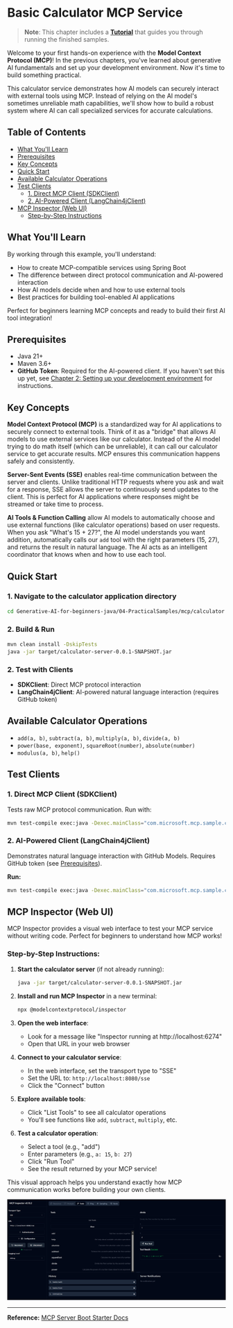 # Basic Calculator MCP Service

>**Note**: This chapter includes a [**Tutorial**](./TUTORIAL.md) that guides you through running the finished samples.

Welcome to your first hands-on experience with the **Model Context Protocol (MCP)**! In the previous chapters, you've learned about generative AI fundamentals and set up your development environment. Now it's time to build something practical.

This calculator service demonstrates how AI models can securely interact with external tools using MCP. Instead of relying on the AI model's sometimes unreliable math capabilities, we'll show how to build a robust system where AI can call specialized services for accurate calculations.

## Table of Contents

- [What You'll Learn](#what-youll-learn)
- [Prerequisites](#prerequisites)
- [Key Concepts](#key-concepts)
- [Quick Start](#quick-start)
- [Available Calculator Operations](#available-calculator-operations)
- [Test Clients](#test-clients)
  - [1. Direct MCP Client (SDKClient)](#1-direct-mcp-client-sdkclient)
  - [2. AI-Powered Client (LangChain4jClient)](#2-ai-powered-client-langchain4jclient)
- [MCP Inspector (Web UI)](#mcp-inspector-web-ui)
  - [Step-by-Step Instructions](#step-by-step-instructions)

## What You'll Learn

By working through this example, you'll understand:
- How to create MCP-compatible services using Spring Boot
- The difference between direct protocol communication and AI-powered interaction
- How AI models decide when and how to use external tools
- Best practices for building tool-enabled AI applications

Perfect for beginners learning MCP concepts and ready to build their first AI tool integration!

## Prerequisites

- Java 21+
- Maven 3.6+
- **GitHub Token**: Required for the AI-powered client. If you haven't set this up yet, see [Chapter 2: Setting up your development environment](../../../02-SetupDevEnvironment/README.md) for instructions.

## Key Concepts

**Model Context Protocol (MCP)** is a standardized way for AI applications to securely connect to external tools. Think of it as a "bridge" that allows AI models to use external services like our calculator. Instead of the AI model trying to do math itself (which can be unreliable), it can call our calculator service to get accurate results. MCP ensures this communication happens safely and consistently.

**Server-Sent Events (SSE)** enables real-time communication between the server and clients. Unlike traditional HTTP requests where you ask and wait for a response, SSE allows the server to continuously send updates to the client. This is perfect for AI applications where responses might be streamed or take time to process.

**AI Tools & Function Calling** allow AI models to automatically choose and use external functions (like calculator operations) based on user requests. When you ask "What's 15 + 27?", the AI model understands you want addition, automatically calls our `add` tool with the right parameters (15, 27), and returns the result in natural language. The AI acts as an intelligent coordinator that knows when and how to use each tool.

## Quick Start

### 1. Navigate to the calculator application directory
```bash
cd Generative-AI-for-beginners-java/04-PracticalSamples/mcp/calculator
```

### 2. Build & Run
```bash
mvn clean install -DskipTests
java -jar target/calculator-server-0.0.1-SNAPSHOT.jar
```

### 2. Test with Clients
- **SDKClient**: Direct MCP protocol interaction
- **LangChain4jClient**: AI-powered natural language interaction (requires GitHub token)

## Available Calculator Operations

- `add(a, b)`, `subtract(a, b)`, `multiply(a, b)`, `divide(a, b)`
- `power(base, exponent)`, `squareRoot(number)`, `absolute(number)`
- `modulus(a, b)`, `help()`

## Test Clients

### 1. Direct MCP Client (SDKClient)
Tests raw MCP protocol communication. Run with:
```bash
mvn test-compile exec:java -Dexec.mainClass="com.microsoft.mcp.sample.client.SDKClient" -Dexec.classpathScope=test
```

### 2. AI-Powered Client (LangChain4jClient)
Demonstrates natural language interaction with GitHub Models. Requires GitHub token (see [Prerequisites](#prerequisites)).

**Run:**
```bash
mvn test-compile exec:java -Dexec.mainClass="com.microsoft.mcp.sample.client.LangChain4jClient" -Dexec.classpathScope=test
```

## MCP Inspector (Web UI)

MCP Inspector provides a visual web interface to test your MCP service without writing code. Perfect for beginners to understand how MCP works!

### Step-by-Step Instructions:

1. **Start the calculator server** (if not already running):
   ```bash
   java -jar target/calculator-server-0.0.1-SNAPSHOT.jar
   ```

2. **Install and run MCP Inspector** in a new terminal:
   ```bash
   npx @modelcontextprotocol/inspector
   ```

3. **Open the web interface**:
   - Look for a message like "Inspector running at http://localhost:6274"
   - Open that URL in your web browser

4. **Connect to your calculator service**:
   - In the web interface, set the transport type to "SSE"
   - Set the URL to: `http://localhost:8080/sse`
   - Click the "Connect" button

5. **Explore available tools**:
   - Click "List Tools" to see all calculator operations
   - You'll see functions like `add`, `subtract`, `multiply`, etc.

6. **Test a calculator operation**:
   - Select a tool (e.g., "add")
   - Enter parameters (e.g., `a: 15`, `b: 27`)
   - Click "Run Tool"
   - See the result returned by your MCP service!

This visual approach helps you understand exactly how MCP communication works before building your own clients.

![npx inspector](./images/tool.png)

---
**Reference:** [MCP Server Boot Starter Docs](https://docs.spring.io/spring-ai/reference/api/mcp/mcp-server-boot-starter-docs.html)

